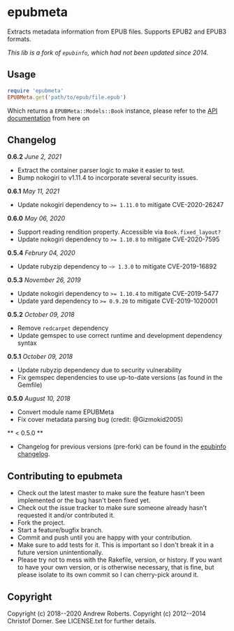 # epubmeta
Extracts metadata information from EPUB files. Supports EPUB2 and EPUB3 formats.

*This lib is a fork of `epubinfo`, which had not been updated since 2014.*

## Usage

```ruby
require 'epubmeta'
EPUBMeta.get('path/to/epub/file.epub')
```

Which returns a `EPUBMeta::Models::Book` instance, please refer to the [API documentation](http://rubydoc.info/gems/epubmeta/frames) from here on

## Changelog

**0.6.2** *June 2, 2021*

* Extract the container parser logic to make it easier to test.
* Bump nokogiri to v1.11.4 to incorporate several security issues.

**0.6.1** *May 11, 2021*

* Update nokogiri dependency to `>= 1.11.0` to mitigate CVE-2020-26247

**0.6.0** *May 06, 2020*

* Support reading rendition property. Accessible via `Book.fixed_layout?`
* Update nokogiri dependency to `>= 1.10.8` to mitigate CVE-2020-7595

**0.5.4** *Februry 04, 2020*

* Update rubyzip dependency to `~> 1.3.0` to mitigate CVE-2019-16892

**0.5.3** *November 26, 2019*

* Update nokogiri dependency to `>= 1.10.4` to mitigate CVE-2019-5477
* Update yard dependency to `>= 0.9.20` to mitigate CVE-2019-1020001

**0.5.2** *October 09, 2018*

* Remove `redcarpet` dependency
* Update gemspec to use correct runtime and development dependency syntax

**0.5.1** *October 09, 2018*

* Update rubyzip dependency due to security vulnerability
* Fix gemspec dependencies to use up-to-date versions (as found in the Gemfile)

**0.5.0** *August 10, 2018*

* Convert module name EPUBMeta
* Fix cover metadata parsing bug (credit: @Gizmokid2005)

** < 0.5.0 **

* Changelog for previous versions (pre-fork) can be found in the [epubinfo changelog](https://github.com/chdorner/epubinfo#changelog).

## Contributing to epubmeta
 
* Check out the latest master to make sure the feature hasn't been implemented or the bug hasn't been fixed yet.
* Check out the issue tracker to make sure someone already hasn't requested it and/or contributed it.
* Fork the project.
* Start a feature/bugfix branch.
* Commit and push until you are happy with your contribution.
* Make sure to add tests for it. This is important so I don't break it in a future version unintentionally.
* Please try not to mess with the Rakefile, version, or history. If you want to have your own version, or is otherwise necessary, that is fine, but please isolate to its own commit so I can cherry-pick around it.

## Copyright

Copyright (c) 2018--2020 Andrew Roberts. 
Copyright (c) 2012--2014 Christof Dorner. 
See LICENSE.txt for further details.

